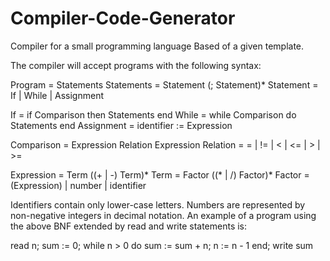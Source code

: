 # Compiler-Code-Generator
Compiler for a  small programming language
Based of a given template.

The compiler will accept programs with the following syntax:

Program = Statements
Statements = Statement (; Statement)*
Statement = If | While | Assignment

If = if Comparison then Statements end
While = while Comparison do Statements end
Assignment = identifier := Expression

Comparison = Expression Relation Expression
Relation = = | != | < | <= | > | >=

Expression = Term ((+ | -) Term)*
Term = Factor ((* | /) Factor)*
Factor = (Expression) | number | identifier

Identifiers contain only lower-case letters. Numbers are represented by non-negative integers in decimal notation. An example of a program using the above BNF extended by read and write statements is:

read n;
sum := 0;
while n > 0 do
  sum := sum + n;
  n := n - 1
end;
write sum
